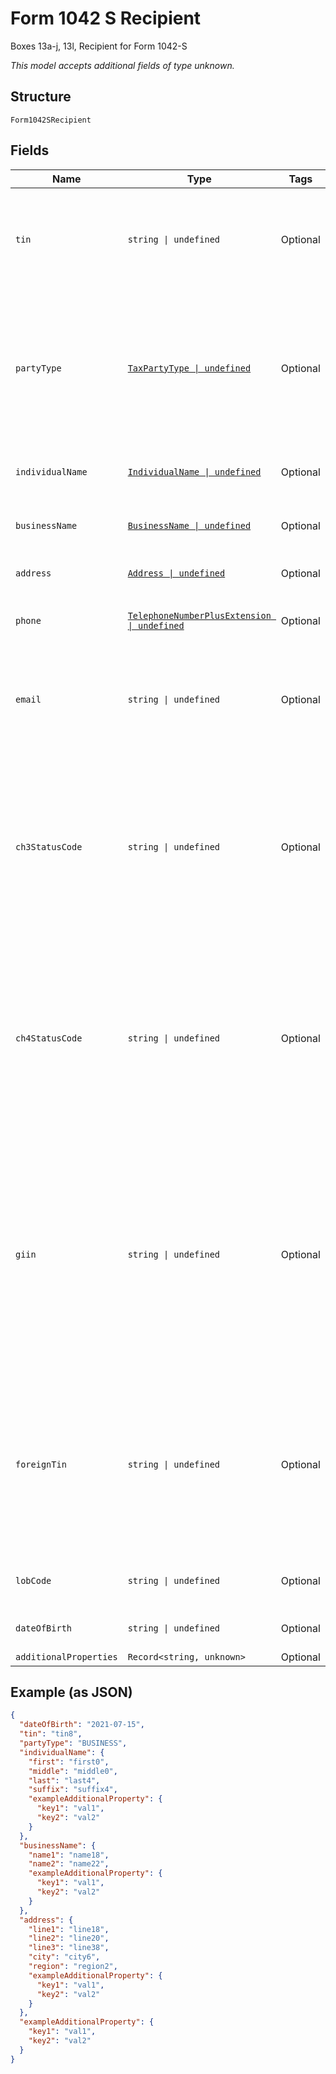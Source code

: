 
# Form 1042 S Recipient

Boxes 13a-j, 13l, Recipient for Form 1042-S

*This model accepts additional fields of type unknown.*

## Structure

`Form1042SRecipient`

## Fields

| Name | Type | Tags | Description |
|  --- | --- | --- | --- |
| `tin` | `string \| undefined` | Optional | Issuer or recipient Tax Identification Number. Usually EIN for issuer and SSN for recipient |
| `partyType` | [`TaxPartyType \| undefined`](../../doc/models/tax-party-type.md) | Optional | Type of issuer or recipient legal entity, as "BUSINESS" or "INDIVIDUAL". Commonly BUSINESS for issuer and INDIVIDUAL for recipient |
| `individualName` | [`IndividualName \| undefined`](../../doc/models/individual-name.md) | Optional | Individual issuer or recipient name |
| `businessName` | [`BusinessName \| undefined`](../../doc/models/business-name.md) | Optional | Business issuer or recipient name |
| `address` | [`Address \| undefined`](../../doc/models/address.md) | Optional | Issuer or recipient address |
| `phone` | [`TelephoneNumberPlusExtension \| undefined`](../../doc/models/telephone-number-plus-extension.md) | Optional | Issuer or recipient telephone number |
| `email` | `string \| undefined` | Optional | Issuer or recipient email address. (Additional information, not part of IRS forms) |
| `ch3StatusCode` | `string \| undefined` | Optional | Ch. 3 status code,<br><br>* Box 12b, Withholding Agent,<br>* Box 13f, Recipient,<br>* Box 15b, Intermediary or flow-through entity,<br>* Box 16d, Payer |
| `ch4StatusCode` | `string \| undefined` | Optional | Ch. 4 status code,<br><br>* Box 12c, Withholding Agent,<br>* Box 13g, Recipient,<br>* Box 15c, Intermediary or flow-through entity,<br>* Box 16e, Payer |
| `giin` | `string \| undefined` | Optional | Agent's Global Intermediary Identification Number (GIIN),<br><br>* Box 12e, Withholding Agent,<br>* Box 13h, Recipient,<br>* Box 15e, Intermediary or flow-through entity,<br>* Box 16c, Payer |
| `foreignTin` | `string \| undefined` | Optional | Foreign tax identification number, if any,<br><br>* Box 12g, Withholding Agent,<br>* Box 13i, Recipient,<br>* Box 15g, Intermediary or flow-through entity |
| `lobCode` | `string \| undefined` | Optional | Box 13j, Recipient's LOB code, if any |
| `dateOfBirth` | `string \| undefined` | Optional | Box 13l, Recipient's date of birth |
| `additionalProperties` | `Record<string, unknown>` | Optional | - |

## Example (as JSON)

```json
{
  "dateOfBirth": "2021-07-15",
  "tin": "tin8",
  "partyType": "BUSINESS",
  "individualName": {
    "first": "first0",
    "middle": "middle0",
    "last": "last4",
    "suffix": "suffix4",
    "exampleAdditionalProperty": {
      "key1": "val1",
      "key2": "val2"
    }
  },
  "businessName": {
    "name1": "name18",
    "name2": "name22",
    "exampleAdditionalProperty": {
      "key1": "val1",
      "key2": "val2"
    }
  },
  "address": {
    "line1": "line18",
    "line2": "line20",
    "line3": "line38",
    "city": "city6",
    "region": "region2",
    "exampleAdditionalProperty": {
      "key1": "val1",
      "key2": "val2"
    }
  },
  "exampleAdditionalProperty": {
    "key1": "val1",
    "key2": "val2"
  }
}
```

